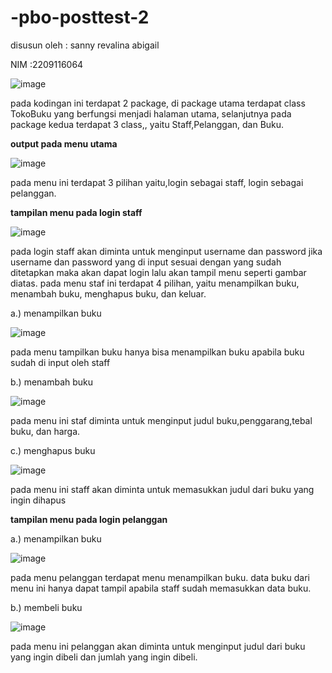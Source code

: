 # -pbo-posttest-2

disusun oleh : sanny revalina abigail

NIM :2209116064


![image](https://github.com/revalina33/-pbo-posttest-2/assets/126893682/f8b01457-b99c-4009-9c1f-f5633519921e)



pada kodingan ini terdapat 2 package, di package utama terdapat class TokoBuku yang berfungsi menjadi halaman utama, selanjutnya pada package kedua terdapat 3 class,, yaitu Staff,Pelanggan, dan Buku.



**output pada menu utama**


![image](https://github.com/revalina33/-pbo-posttest-2/assets/126893682/c9be0aac-c797-4129-8c7d-1d4c49edc352)





pada menu ini terdapat 3 pilihan yaitu,login sebagai staff, login sebagai pelanggan.



 **tampilan menu pada login staff**


 
![image](https://github.com/revalina33/-pbo-posttest-2/assets/126893682/4774c55d-1533-4568-bba0-98106522cc7a)




pada login staff akan diminta untuk menginput username dan password jika username dan password yang di input sesuai dengan yang sudah ditetapkan maka akan dapat login lalu akan tampil menu seperti gambar diatas. pada menu staf ini terdapat 4 pilihan, yaitu menampilkan buku, menambah buku, menghapus buku, dan keluar.



a.) menampilkan buku



![image](https://github.com/revalina33/-pbo-posttest-2/assets/126893682/a4703259-a571-41b0-bbf8-0539e2436c4b)



pada menu tampilkan buku hanya bisa menampilkan buku apabila buku sudah di input oleh staff



b.) menambah buku



![image](https://github.com/revalina33/-pbo-posttest-2/assets/126893682/67bd0333-e297-47b0-bd3f-af5951b410eb)



pada menu ini staf diminta untuk menginput judul buku,penggarang,tebal buku, dan harga.



c.) menghapus buku



![image](https://github.com/revalina33/-pbo-posttest-2/assets/126893682/e2762ebe-5fdb-4059-b648-91a3b67779d0)




pada menu ini staff akan diminta untuk memasukkan judul dari buku yang ingin dihapus






 **tampilan menu pada login pelanggan**





 
 a.) menampilkan buku


 
![image](https://github.com/revalina33/-pbo-posttest-2/assets/126893682/e566e97a-b382-4ca1-ad24-144890391761)



 pada menu pelanggan terdapat menu menampilkan buku. data buku dari menu ini hanya dapat tampil apabila staff sudah memasukkan data buku.



 b.) membeli buku


 
![image](https://github.com/revalina33/-pbo-posttest-2/assets/126893682/c6a502b5-2b9c-4cee-b684-3ab40c94b5a2)



 pada menu ini pelanggan akan diminta untuk menginput judul dari buku yang ingin dibeli dan jumlah yang ingin dibeli.
